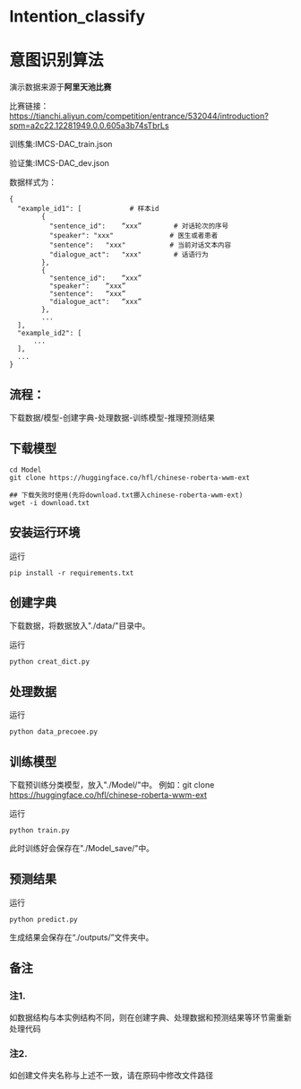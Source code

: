 # Intention_classify
# 意图识别算法

演示数据来源于**阿里天池比赛**

比赛链接：https://tianchi.aliyun.com/competition/entrance/532044/introduction?spm=a2c22.12281949.0.0.605a3b74sTbrLs

训练集:IMCS-DAC_train.json

验证集:IMCS-DAC_dev.json

数据样式为：
```
{
  "example_id1": [            # 样本id
        {
          "sentence_id":	“xxx”        # 对话轮次的序号
          "speaker": "xxx"		        # 医生或者患者
          "sentence":	"xxx"	        # 当前对话文本内容
          "dialogue_act":	"xxx"        # 话语行为
        },
        {	
          "sentence_id":	“xxx”
          "speaker":	“xxx”
          "sentence":	“xxx”
          "dialogue_act":	“xxx”
        },
        ...
  ],
  "example_id2": [
      ...
  ],
  ...
}
```

## 流程：
下载数据/模型-创建字典-处理数据-训练模型-推理预测结果

## 下载模型
```
cd Model
git clone https://huggingface.co/hfl/chinese-roberta-wwm-ext

## 下载失败时使用(先将download.txt挪入chinese-roberta-wwm-ext)
wget -i download.txt
```

## 安装运行环境
运行
```{bash}
pip install -r requirements.txt
```

## 创建字典
下载数据，将数据放入"./data/"目录中。

运行
```{bash}
python creat_dict.py
```

## 处理数据

运行
```{bash}
python data_precoee.py
```

## 训练模型

下载预训练分类模型，放入"./Model/"中。
例如：git clone https://huggingface.co/hfl/chinese-roberta-wwm-ext

运行
```{bash}
python train.py
```
此时训练好会保存在"./Model_save/"中。

## 预测结果

运行
```{bash}
python predict.py
```
生成结果会保存在“./outputs/”文件夹中。

## 备注
### 注1.
如数据结构与本实例结构不同，则在创建字典、处理数据和预测结果等环节需重新处理代码
### 注2.
如创建文件夹名称与上述不一致，请在原码中修改文件路径
